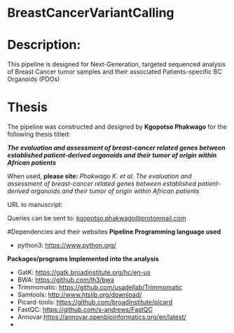 # BreastCancerVariantCalling
# Description:
This pipeline is designed for Next-Generation, targeted sequenced analysis of Breast Cancer tumor samples and their associated Patients-specific BC Organoids (PDOs)
# Thesis
The pipeline was constructed and designed by **Kgopotso Phakwago** for the following thesis titled:

**_The evaluation and assessment of breast-cancer related genes between established patient-derived organoids and their tumor of origin within African patients_**

When used, **please site:** _Phakwago K. et al. The evaluation and assessment of breast-cancer related genes between established patient-derived organoids and their tumor of origin within African patients_  

URL to manuscript:

Queries can be sent to: kgopotso.phakwago@protonmail.com

#Dependencies and their websites
**Pipeline Programming language used**
* python3: https://www.python.org/

**Packages/programs Implemented into the analysis**
* GatK: https://gatk.broadinstitute.org/hc/en-us
* BWA: https://github.com/lh3/bwa
* Trimmomatic: https://github.com/usadellab/Trimmomatic
* Samtools: http://www.htslib.org/download/
* Picard-tools: https://github.com/broadinstitute/picard
* FastQC: https://github.com/s-andrews/FastQC
* Annovar:https://annovar.openbioinformatics.org/en/latest/
* 
